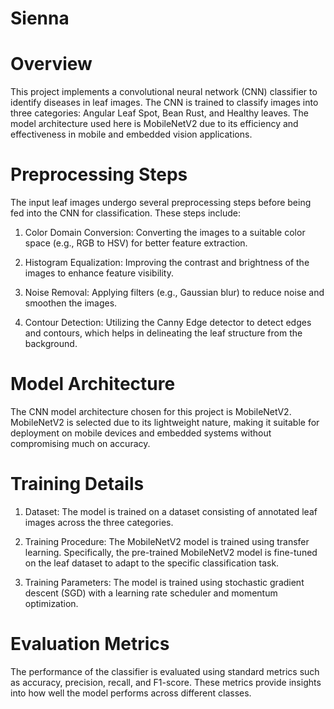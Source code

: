 # Sienna

# Overview
This project implements a convolutional neural network (CNN) classifier to identify diseases in leaf images. The CNN is trained to classify images into three categories: Angular Leaf Spot, Bean Rust, and Healthy leaves. The model architecture used here is MobileNetV2 due to its efficiency and effectiveness in mobile and embedded vision applications.

# Preprocessing Steps
The input leaf images undergo several preprocessing steps before being fed into the CNN for classification. These steps include:

  1. Color Domain Conversion: Converting the images to a suitable color space (e.g., RGB to HSV) for better feature extraction.

  2. Histogram Equalization: Improving the contrast and brightness of the images to enhance feature visibility.

  3. Noise Removal: Applying filters (e.g., Gaussian blur) to reduce noise and smoothen the images.

  4. Contour Detection: Utilizing the Canny Edge detector to detect edges and contours, which helps in delineating the leaf structure from the background.

# Model Architecture
The CNN model architecture chosen for this project is MobileNetV2. MobileNetV2 is selected due to its lightweight nature, making it suitable for deployment on mobile devices and embedded systems without compromising much on accuracy.

# Training Details
  1. Dataset: The model is trained on a dataset consisting of annotated leaf images across the three categories.

  2. Training Procedure: The MobileNetV2 model is trained using transfer learning. Specifically, the pre-trained MobileNetV2 model is fine-tuned on the leaf dataset to adapt to the specific classification task.

  3. Training Parameters: The model is trained using stochastic gradient descent (SGD) with a learning rate scheduler and momentum optimization.

# Evaluation Metrics
The performance of the classifier is evaluated using standard metrics such as accuracy, precision, recall, and F1-score. These metrics provide insights into how well the model performs across different classes.
